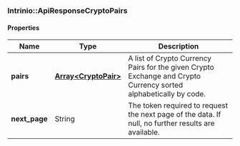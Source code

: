 

[//]: # (CLASS:Intrinio::ApiResponseCryptoPairs)

[//]: # (KIND:object)

### Intrinio::ApiResponseCryptoPairs

#### Properties

[//]: # (START_DEFINITION)

Name | Type | Description
------------ | ------------- | -------------
**pairs** | [**Array&lt;CryptoPair&gt;**](CryptoPair.md) | A list of Crypto Currency Pairs for the given Crypto Exchange and Crypto Currency sorted alphabetically by code. &nbsp;
**next_page** | String | The token required to request the next page of the data. If null, no further results are available. &nbsp;

[//]: # (END_DEFINITION)


[//]: # (CONTAINED_CLASS:Intrinio::CryptoPair)



